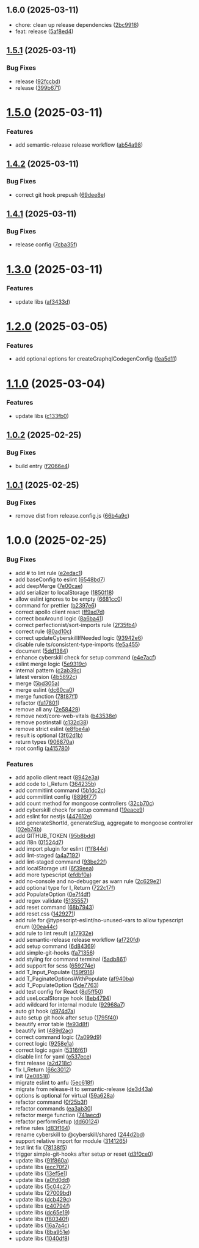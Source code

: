 ## 1.6.0 (2025-03-11)

* chore: clean up release dependencies ([2bc9918](https://github.com/cyberskill-world/shared/commit/2bc9918))
* feat: release ([5af8ed4](https://github.com/cyberskill-world/shared/commit/5af8ed4))

## [1.5.1](https://github.com/cyberskill-world/shared/compare/v1.5.0...v1.5.1) (2025-03-11)


### Bug Fixes

* release ([92fccbd](https://github.com/cyberskill-world/shared/commit/92fccbdc14c102b0c5355667b011c1cd3ef99436))
* release ([399b671](https://github.com/cyberskill-world/shared/commit/399b6717020b4929b22f2e19e315db5d2a950000))

# [1.5.0](https://github.com/cyberskill-world/shared/compare/v1.4.2...v1.5.0) (2025-03-11)


### Features

* add semantic-release release workflow ([ab54a98](https://github.com/cyberskill-world/shared/commit/ab54a9844852a96d11f21017e36209c7cc337c37))

## [1.4.2](https://github.com/cyberskill-world/shared/compare/v1.4.1...v1.4.2) (2025-03-11)


### Bug Fixes

* correct git hook prepush ([69dee8e](https://github.com/cyberskill-world/shared/commit/69dee8ef7704a1f26671b61b7c194da326bbff85))

## [1.4.1](https://github.com/cyberskill-world/shared/compare/v1.4.0...v1.4.1) (2025-03-11)


### Bug Fixes

* release config ([7cba35f](https://github.com/cyberskill-world/shared/commit/7cba35f5166d236bcfe988d24d12a65cd239098d))

# [1.3.0](https://github.com/cyberskill-world/shared/compare/v1.2.0...v1.3.0) (2025-03-11)


### Features

* update libs ([af3433d](https://github.com/cyberskill-world/shared/commit/af3433d7fd41aea8727d9b4001a55e0316fd05bc))

# [1.2.0](https://github.com/cyberskill-world/shared/compare/v1.1.0...v1.2.0) (2025-03-05)


### Features

* add optional options for createGraphqlCodegenConfig ([fea5d11](https://github.com/cyberskill-world/shared/commit/fea5d116515d8b33b3dc9c33132ef06beef2c887))

# [1.1.0](https://github.com/cyberskill-world/shared/compare/v1.0.2...v1.1.0) (2025-03-04)


### Features

* update libs ([c133fb0](https://github.com/cyberskill-world/shared/commit/c133fb0e3be65ef06e3233ca6050dcb3be2fe17d))

## [1.0.2](https://github.com/cyberskill-world/shared/compare/v1.0.1...v1.0.2) (2025-02-25)


### Bug Fixes

* build entry ([f2066e4](https://github.com/cyberskill-world/shared/commit/f2066e474aac39de4c24b4b893d1ba37f4514a03))

## [1.0.1](https://github.com/cyberskill-world/shared/compare/v1.0.0...v1.0.1) (2025-02-25)


### Bug Fixes

* remove dist from release.config.js ([66b4a9c](https://github.com/cyberskill-world/shared/commit/66b4a9c97c3b1fcecb6f769006db76e2a0928330))

# 1.0.0 (2025-02-25)


### Bug Fixes

* add # to lint rule ([e2edac1](https://github.com/cyberskill-world/shared/commit/e2edac1e65407741e054a4ad60679d67dcb37441))
* add baseConfig to eslint ([6548bd7](https://github.com/cyberskill-world/shared/commit/6548bd745e0e795446260c36416200f2fab309b6))
* add deepMerge ([7e00cae](https://github.com/cyberskill-world/shared/commit/7e00caee819861affe62ffca7a8395fe6748d1cb))
* add serializer to localStorage ([1850f18](https://github.com/cyberskill-world/shared/commit/1850f187c01a3afb4496b46c62d87db621b0ca41))
* allow eslint ignores to be empty ([6681cc0](https://github.com/cyberskill-world/shared/commit/6681cc031daa64260c697b70c783802a5b0603f6))
* command for prettier ([b2397e6](https://github.com/cyberskill-world/shared/commit/b2397e650d357944dd8fa05335488ae39789d6ff))
* correct apollo client react ([ff9ad7d](https://github.com/cyberskill-world/shared/commit/ff9ad7d0d248cad8edc482909dccbdefb05eb97e))
* correct boxAround logic ([8a6ba41](https://github.com/cyberskill-world/shared/commit/8a6ba4192907c74175be881056c09767d46d92b7))
* correct perfectionist/sort-imports rule ([2f35fb4](https://github.com/cyberskill-world/shared/commit/2f35fb45c054fb2949688f576090b90e2af688a8))
* correct rule ([80ad10c](https://github.com/cyberskill-world/shared/commit/80ad10c80ca281730a73e88087a1ee71cca35ebd))
* correct updateCyberskillIfNeeded logic ([93942e6](https://github.com/cyberskill-world/shared/commit/93942e699503eeee7a55be20112ff9fb5f3b7f09))
* disable rule ts/consistent-type-imports ([fe5a455](https://github.com/cyberskill-world/shared/commit/fe5a455e280ccf08b8bd73775f312d16ef931ee8))
* document ([5dd1384](https://github.com/cyberskill-world/shared/commit/5dd138402f72218cb7bbb81162bac53d9836c0ba))
* enhance cyberskill check for setup command ([e4e7acf](https://github.com/cyberskill-world/shared/commit/e4e7acfb5c304f6ab5ff6040c1668ae57356d8b3))
* eslint merge logic ([5e9319c](https://github.com/cyberskill-world/shared/commit/5e9319cfb8659866fd9f280fd33216b674096063))
* internal pattern ([c2ab39c](https://github.com/cyberskill-world/shared/commit/c2ab39c53bf4fd5695728c200f56ab5691010c47))
* latest version ([4b5892c](https://github.com/cyberskill-world/shared/commit/4b5892cae662bf76b0c5455ca58ab841ed10f29f))
* merge ([5bd305a](https://github.com/cyberskill-world/shared/commit/5bd305a848e5281b9057dcbde49b54e766a733aa))
* merge eslint ([dc60ca0](https://github.com/cyberskill-world/shared/commit/dc60ca0d04a50f62451b5d009307f06a2066de0e))
* merge function ([78f87f1](https://github.com/cyberskill-world/shared/commit/78f87f11ea23486ab0d5739e75d6c0d771745443))
* refactor ([fa17801](https://github.com/cyberskill-world/shared/commit/fa17801f05c4b64d59a41ed6b6150417d00247d5))
* remove all any ([2e58429](https://github.com/cyberskill-world/shared/commit/2e58429d525bc62635a02ecb47eb223f46921059))
* remove next/core-web-vitals ([b43538e](https://github.com/cyberskill-world/shared/commit/b43538e8434190c56e4134a6d0baf3f8e841c8ac))
* remove postinstall ([c132d38](https://github.com/cyberskill-world/shared/commit/c132d38a974a52e9d9602e58406cb85b2b17e037))
* remove strict eslint ([e8fbe4a](https://github.com/cyberskill-world/shared/commit/e8fbe4a05efe1578b1a39e1cb0344d9879a6606a))
* result is optional ([3f62d1b](https://github.com/cyberskill-world/shared/commit/3f62d1b130b712795de3a83b384951546a4ee2ea))
* return types ([906870a](https://github.com/cyberskill-world/shared/commit/906870a4ac0e80e59a495afc8c18af6411cbfc42))
* root config ([a415780](https://github.com/cyberskill-world/shared/commit/a41578035d6ddb7720bc8d721cb081715d8017df))


### Features

* add apollo client react ([8942e3a](https://github.com/cyberskill-world/shared/commit/8942e3ae772ec59cedceb4e6c617249a9958c2f0))
* add code to I_Return ([364235b](https://github.com/cyberskill-world/shared/commit/364235bb41a95f3945a3752dd6b96caed555ddc9))
* add commitlint command ([5b1dc2c](https://github.com/cyberskill-world/shared/commit/5b1dc2c521007c2a8561040bd19a35caa3501318))
* add commitlint config ([8896f77](https://github.com/cyberskill-world/shared/commit/8896f77c02361e66c4208fa7d322a595640a19a6))
* add count method for mongoose controllers ([32cb70c](https://github.com/cyberskill-world/shared/commit/32cb70c6871fefc27af4a778617f12c0285084ef))
* add cyberskill check for setup command ([19eace9](https://github.com/cyberskill-world/shared/commit/19eace96a8c166b28d507b5584cd92ddd021ddc9))
* add eslint for nestjs ([447612e](https://github.com/cyberskill-world/shared/commit/447612e91c98d1e07f86b10d1e052033fae8e68f))
* add generateShortId, generateSlug, aggregate to mongoose controller ([02eb74b](https://github.com/cyberskill-world/shared/commit/02eb74b8ae77442c557037edc9b5f38a12860f67))
* add GITHUB_TOKEN ([95b8bdd](https://github.com/cyberskill-world/shared/commit/95b8bddba227f66a368a7031a6ad7aae1544f506))
* add i18n ([01524d7](https://github.com/cyberskill-world/shared/commit/01524d71c388b46dba266e5f0e375d68e5c32a69))
* add import plugin for eslint ([f1f844d](https://github.com/cyberskill-world/shared/commit/f1f844d7fff02456af4f83be2a79e305f8c2427e))
* add lint-staged ([a4a7192](https://github.com/cyberskill-world/shared/commit/a4a7192b37de35389279922e2b2e911fbf026f61))
* add lint-staged command ([93be22f](https://github.com/cyberskill-world/shared/commit/93be22f9a37c48a9bacf3030eb492118f5f16345))
* add localStorage util ([6f39eea](https://github.com/cyberskill-world/shared/commit/6f39eeaea104ef31975384bb848af28dfc9b87ad))
* add more typescript ([efdbf0a](https://github.com/cyberskill-world/shared/commit/efdbf0a1638c371e8b97cf6aa56f7d00e4c87c33))
* add no-console and no-debugger as warn rule ([2c629e2](https://github.com/cyberskill-world/shared/commit/2c629e2049bcdd06f307e5652d1deba9354bedf6))
* add optional type for I_Return ([722c17f](https://github.com/cyberskill-world/shared/commit/722c17fd16764d74d4aefc1e374f378a0346e466))
* add PopulateOption ([0e7f4df](https://github.com/cyberskill-world/shared/commit/0e7f4dffa61392df7f223dce6c81eb576ac1127f))
* add regex validate ([5135557](https://github.com/cyberskill-world/shared/commit/5135557ef5de9b446b800c7ef1af36777c175e5d))
* add reset command ([68b7943](https://github.com/cyberskill-world/shared/commit/68b79439432251215a2772f0d485af5affbc7778))
* add reset.css ([1429271](https://github.com/cyberskill-world/shared/commit/14292714147ecdff775d317f3863794c4a410013))
* add rule for @typescript-eslint/no-unused-vars to allow typescript enum ([00ea44c](https://github.com/cyberskill-world/shared/commit/00ea44cbe1a9b7d10aabc1da5c195beaeb34a8f4))
* add rule to lint result ([a17932e](https://github.com/cyberskill-world/shared/commit/a17932e3aed62c3b15b00f4c5c601c87c489fa4f))
* add semantic-release release workflow ([af720fd](https://github.com/cyberskill-world/shared/commit/af720fdb54667fcdbb1aacde27d02d9d9fc416c4))
* add setup command ([6d84369](https://github.com/cyberskill-world/shared/commit/6d843691e9696ac4db2b92f8904a049d33e9fb2f))
* add simple-git-hooks ([fa71356](https://github.com/cyberskill-world/shared/commit/fa7135682385d078270b049209aa13fe66915f01))
* add styling for command terminal ([5adb861](https://github.com/cyberskill-world/shared/commit/5adb861604e8087f992893664fb4eec1159c4bd7))
* add support for scss ([659274e](https://github.com/cyberskill-world/shared/commit/659274ecc5663a60cb949fbb06617b6682746282))
* add T_Input_Populate ([159f916](https://github.com/cyberskill-world/shared/commit/159f91679924aff8738aa02665ef3e6d22d75779))
* add T_PaginateOptionsWithPopulate ([af940ba](https://github.com/cyberskill-world/shared/commit/af940ba4718a8f968a6cc8e6b3a3bb9fcfe13573))
* add T_PopulateOption ([5de7763](https://github.com/cyberskill-world/shared/commit/5de7763824e746af5686d5cf0d850332eeceae13))
* add test config for React ([8d5ff50](https://github.com/cyberskill-world/shared/commit/8d5ff5006f698e3b8b2694bfcbf44c27e5ab1404))
* add useLocalStorage hook ([8eb4794](https://github.com/cyberskill-world/shared/commit/8eb4794ba26ac6745d0b9cc4808105a5ff3c14cb))
* add wildcard for internal module ([92968a7](https://github.com/cyberskill-world/shared/commit/92968a72ed9b5cfd22431d89b2f85ad74cd35090))
* auto git hook ([d974d7a](https://github.com/cyberskill-world/shared/commit/d974d7a14505a5e08037a681e4526b3b0289bd13))
* auto setup git hook after setup ([1795f40](https://github.com/cyberskill-world/shared/commit/1795f40993be7ae727f0a07982afdb4eed2d5c99))
* beautify error table ([fe93d8f](https://github.com/cyberskill-world/shared/commit/fe93d8fc15b83c45a0c745a6fe2e4c528ffacd43))
* beautify lint ([489d2ac](https://github.com/cyberskill-world/shared/commit/489d2ac0f0cd68cc3ccd3d9f373f2dfbb297a7a5))
* correct command logic ([7a099d9](https://github.com/cyberskill-world/shared/commit/7a099d92899c09a842d22850e97f2ca1a9b347b3))
* correct logic ([9258e1a](https://github.com/cyberskill-world/shared/commit/9258e1a9cc9a318e5b8b12bf74bda75dd99d3c49))
* correct logic again ([5316f61](https://github.com/cyberskill-world/shared/commit/5316f61ab512c89851504a51a6c29e3fb0c71982))
* disable lint for yaml ([e537ece](https://github.com/cyberskill-world/shared/commit/e537ece8dd7229ade1902ae15de9eff3c37b063c))
* first release ([a2d218c](https://github.com/cyberskill-world/shared/commit/a2d218c0cc36f92560301ea4814f3b614c15b01b))
* fix I_Return ([66c3012](https://github.com/cyberskill-world/shared/commit/66c30120bb4c0dc6e7e109b3714a1493acda2f79))
* init ([2e08518](https://github.com/cyberskill-world/shared/commit/2e0851804093e21e4c2b9f0d6066abe879062726))
* migrate eslint to anfu ([5ec618f](https://github.com/cyberskill-world/shared/commit/5ec618fc17a1235e64ffecfe4afbf947d4b44101))
* migrate from release-it to semantic-release ([de3d43a](https://github.com/cyberskill-world/shared/commit/de3d43a3a6a060a5d1b6c23e19b7448a827c80f1))
* options is optional for virtual ([59a628a](https://github.com/cyberskill-world/shared/commit/59a628a21232e911b75927c17b20b3d98d3053d8))
* refactor command ([0f25b3f](https://github.com/cyberskill-world/shared/commit/0f25b3f646680dd911c65a009911df6f2f9b00fe))
* refactor commands ([ea3ab30](https://github.com/cyberskill-world/shared/commit/ea3ab30a776f83382d9e3c4b0edbb8cbb414da40))
* refactor merge function ([741aecd](https://github.com/cyberskill-world/shared/commit/741aecde28d0022f9ea7e4523cc73bd13c00c1bb))
* refactor performSetup ([dd60124](https://github.com/cyberskill-world/shared/commit/dd6012420182b932d5da734e641f7906968fd36a))
* refine rules ([d83f164](https://github.com/cyberskill-world/shared/commit/d83f164dd55012c48b3e681c35656e46892265f1))
* rename cyberskill to @cyberskill/shared ([244d2bd](https://github.com/cyberskill-world/shared/commit/244d2bd2a432e2f8accd99f380d40fb9eee13606))
* support relative import for module ([3141265](https://github.com/cyberskill-world/shared/commit/31412659f3e609e7b6278f59b5f9e6683120437a))
* test lint fix ([78138f5](https://github.com/cyberskill-world/shared/commit/78138f549c0a70f27cadab7fa0cd96afa2aa5c6b))
* trigger simple-git-hooks after setup or reset ([d3f0ce0](https://github.com/cyberskill-world/shared/commit/d3f0ce088df77c0934f997bd1e89b67b840fcee8))
* update libs ([91f860a](https://github.com/cyberskill-world/shared/commit/91f860a49dcc3043259970f4371a876dc2d2edb6))
* update libs ([ecc70f2](https://github.com/cyberskill-world/shared/commit/ecc70f2b1de8498082d12c00c926cfcba7476216))
* update libs ([13ef5e1](https://github.com/cyberskill-world/shared/commit/13ef5e1ed677ae64eecc027269f997fa5559d0ad))
* update libs ([a0fd0dd](https://github.com/cyberskill-world/shared/commit/a0fd0ddd9150c31551069d71188315c18dd1288e))
* update libs ([5c04c27](https://github.com/cyberskill-world/shared/commit/5c04c2763dc1b98446f1e1792e831cec8c535d26))
* update libs ([27009bd](https://github.com/cyberskill-world/shared/commit/27009bd550f1baac76a2df51a79363b5ef673d8a))
* update libs ([dcb429c](https://github.com/cyberskill-world/shared/commit/dcb429cf85b599acafda71ca8c06af517f22df7f))
* update libs ([c40794f](https://github.com/cyberskill-world/shared/commit/c40794fe0c7d65b96e8e8b35552999c49db6d90b))
* update libs ([dc65e19](https://github.com/cyberskill-world/shared/commit/dc65e19b018b97f35d4744c17bb85bbc4dc817ed))
* update libs ([f80340f](https://github.com/cyberskill-world/shared/commit/f80340f2834d01916b8483ecbe65add9d1f92197))
* update libs ([16a7a4c](https://github.com/cyberskill-world/shared/commit/16a7a4c78e514e1108cf94f5d7d2ff333c73af42))
* update libs ([8ba951e](https://github.com/cyberskill-world/shared/commit/8ba951e06e62e51a3667ac5cd86583a25c45c599))
* update libs ([1040df8](https://github.com/cyberskill-world/shared/commit/1040df8abe50433d16957b1fa1a0dc5357340d83))
